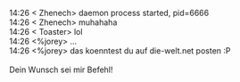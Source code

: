 <html><body><p>14:26 &lt; Zhenech&gt; daemon process started, pid=6666<br>
14:26 &lt; Zhenech&gt; muhahaha<br>
14:26 &lt; Toaster&gt; lol<br>
14:26 &lt;%jorey&gt; ...<br>
14:26 &lt;%jorey&gt; das koenntest du auf die-welt.net posten :P<br>
<br>
Dein Wunsch sei mir Befehl!</p></body></html>